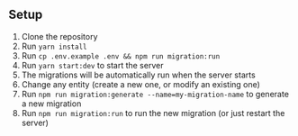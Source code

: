 ## Setup

1. Clone the repository
2. Run `yarn install`
3. Run `cp .env.example .env && npm run migration:run`
4. Run `yarn start:dev` to start the server
5. The migrations will be automatically run when the server starts
6. Change any entity (create a new one, or modify an existing one)
7. Run `npm run migration:generate --name=my-migration-name` to generate a new migration
8. Run `npm run migration:run` to run the new migration (or just restart the server)
